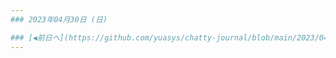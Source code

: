 ```yaml
---
### 2023年04月30日 (日)

### [◀️前日へ](https://github.com/yuasys/chatty-journal/blob/main/2023/04/2023-04-29.md)&emsp;&emsp;&emsp;&emsp;[翌日へ▶️](https://github.com/yuasys/chatty-journal/blob/main/2023/05/2023-05-01.md)
---
```

